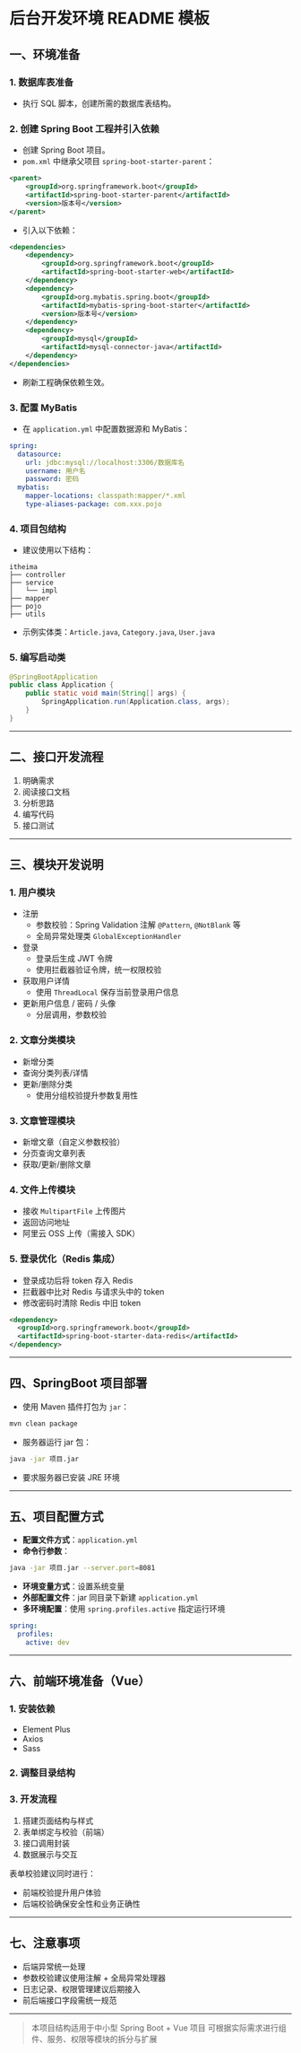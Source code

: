 # 后台开发环境 README 模板

## 一、环境准备

### 1. 数据库表准备
- 执行 SQL 脚本，创建所需的数据库表结构。

### 2. 创建 Spring Boot 工程并引入依赖
- 创建 Spring Boot 项目。
- `pom.xml` 中继承父项目 `spring-boot-starter-parent`：
```xml
<parent>
    <groupId>org.springframework.boot</groupId>
    <artifactId>spring-boot-starter-parent</artifactId>
    <version>版本号</version>
</parent>
```
- 引入以下依赖：
```xml
<dependencies>
    <dependency>
        <groupId>org.springframework.boot</groupId>
        <artifactId>spring-boot-starter-web</artifactId>
    </dependency>
    <dependency>
        <groupId>org.mybatis.spring.boot</groupId>
        <artifactId>mybatis-spring-boot-starter</artifactId>
        <version>版本号</version>
    </dependency>
    <dependency>
        <groupId>mysql</groupId>
        <artifactId>mysql-connector-java</artifactId>
    </dependency>
</dependencies>
```
- 刷新工程确保依赖生效。

### 3. 配置 MyBatis
- 在 `application.yml` 中配置数据源和 MyBatis：
```yaml
spring:
  datasource:
    url: jdbc:mysql://localhost:3306/数据库名
    username: 用户名
    password: 密码
  mybatis:
    mapper-locations: classpath:mapper/*.xml
    type-aliases-package: com.xxx.pojo
```

### 4. 项目包结构
- 建议使用以下结构：
```
itheima
├── controller
├── service
│   └── impl
├── mapper
├── pojo
├── utils
```
- 示例实体类：`Article.java`, `Category.java`, `User.java`

### 5. 编写启动类
```java
@SpringBootApplication
public class Application {
    public static void main(String[] args) {
        SpringApplication.run(Application.class, args);
    }
}
```

---

## 二、接口开发流程

1. 明确需求
2. 阅读接口文档
3. 分析思路
4. 编写代码
5. 接口测试

---

## 三、模块开发说明

### 1. 用户模块
- 注册
  - 参数校验：Spring Validation 注解 `@Pattern`, `@NotBlank` 等
  - 全局异常处理类 `GlobalExceptionHandler`
- 登录
  - 登录后生成 JWT 令牌
  - 使用拦截器验证令牌，统一权限校验
- 获取用户详情
  - 使用 `ThreadLocal` 保存当前登录用户信息
- 更新用户信息 / 密码 / 头像
  - 分层调用，参数校验

### 2. 文章分类模块
- 新增分类
- 查询分类列表/详情
- 更新/删除分类
  - 使用分组校验提升参数复用性

### 3. 文章管理模块
- 新增文章（自定义参数校验）
- 分页查询文章列表
- 获取/更新/删除文章

### 4. 文件上传模块
- 接收 `MultipartFile` 上传图片
- 返回访问地址
- 阿里云 OSS 上传（需接入 SDK）

### 5. 登录优化（Redis 集成）
- 登录成功后将 token 存入 Redis
- 拦截器中比对 Redis 与请求头中的 token
- 修改密码时清除 Redis 中旧 token

```xml
<dependency>
  <groupId>org.springframework.boot</groupId>
  <artifactId>spring-boot-starter-data-redis</artifactId>
</dependency>
```

---

## 四、SpringBoot 项目部署

- 使用 Maven 插件打包为 `jar`：
```bash
mvn clean package
```
- 服务器运行 jar 包：
```bash
java -jar 项目.jar
```
- 要求服务器已安装 JRE 环境

---

## 五、项目配置方式

- **配置文件方式**：`application.yml`
- **命令行参数**：
```bash
java -jar 项目.jar --server.port=8081
```
- **环境变量方式**：设置系统变量
- **外部配置文件**：jar 同目录下新建 `application.yml`
- **多环境配置**：使用 `spring.profiles.active` 指定运行环境

```yaml
spring:
  profiles:
    active: dev
```

---

## 六、前端环境准备（Vue）

### 1. 安装依赖
- Element Plus
- Axios
- Sass

### 2. 调整目录结构

### 3. 开发流程
1. 搭建页面结构与样式
2. 表单绑定与校验（前端）
3. 接口调用封装
4. 数据展示与交互

表单校验建议同时进行：
- 前端校验提升用户体验
- 后端校验确保安全性和业务正确性

---

## 七、注意事项

- 后端异常统一处理
- 参数校验建议使用注解 + 全局异常处理器
- 日志记录、权限管理建议后期接入
- 前后端接口字段需统一规范

---

> 本项目结构适用于中小型 Spring Boot + Vue 项目
> 可根据实际需求进行组件、服务、权限等模块的拆分与扩展

